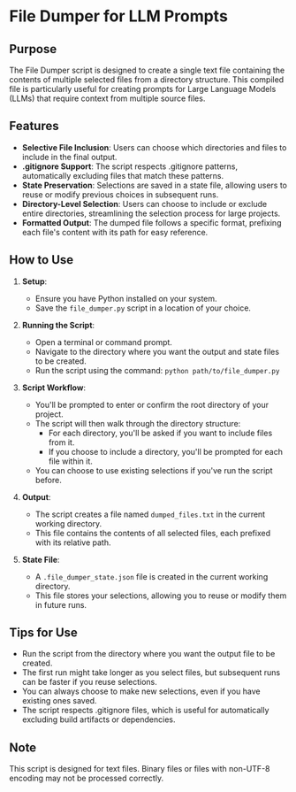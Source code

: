 # File Dumper for LLM Prompts

## Purpose

The File Dumper script is designed to create a single text file containing the contents of multiple selected files from a directory structure. This compiled file is particularly useful for creating prompts for Large Language Models (LLMs) that require context from multiple source files.

## Features

- **Selective File Inclusion**: Users can choose which directories and files to include in the final output.
- **.gitignore Support**: The script respects .gitignore patterns, automatically excluding files that match these patterns.
- **State Preservation**: Selections are saved in a state file, allowing users to reuse or modify previous choices in subsequent runs.
- **Directory-Level Selection**: Users can choose to include or exclude entire directories, streamlining the selection process for large projects.
- **Formatted Output**: The dumped file follows a specific format, prefixing each file's content with its path for easy reference.

## How to Use

1. **Setup**:
   - Ensure you have Python installed on your system.
   - Save the `file_dumper.py` script in a location of your choice.

2. **Running the Script**:
   - Open a terminal or command prompt.
   - Navigate to the directory where you want the output and state files to be created.
   - Run the script using the command: `python path/to/file_dumper.py`

3. **Script Workflow**:
   - You'll be prompted to enter or confirm the root directory of your project.
   - The script will then walk through the directory structure:
     - For each directory, you'll be asked if you want to include files from it.
     - If you choose to include a directory, you'll be prompted for each file within it.
   - You can choose to use existing selections if you've run the script before.

4. **Output**:
   - The script creates a file named `dumped_files.txt` in the current working directory.
   - This file contains the contents of all selected files, each prefixed with its relative path.

5. **State File**:
   - A `.file_dumper_state.json` file is created in the current working directory.
   - This file stores your selections, allowing you to reuse or modify them in future runs.

## Tips for Use

- Run the script from the directory where you want the output file to be created.
- The first run might take longer as you select files, but subsequent runs can be faster if you reuse selections.
- You can always choose to make new selections, even if you have existing ones saved.
- The script respects .gitignore files, which is useful for automatically excluding build artifacts or dependencies.

## Note

This script is designed for text files. Binary files or files with non-UTF-8 encoding may not be processed correctly.
